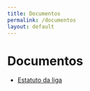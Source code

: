 ```yaml
---
title: Documentos
permalink: /documentos
layout: default
---
```


# Documentos

* [Estatuto da liga](/assets/estatuto.pdf)
